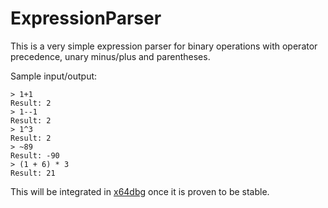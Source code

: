 # ExpressionParser

This is a very simple expression parser for binary operations with operator precedence, unary minus/plus and parentheses.

Sample input/output:

```
> 1+1
Result: 2
> 1--1
Result: 2
> 1^3
Result: 2
> ~89
Result: -90
> (1 + 6) * 3
Result: 21
```

This will be integrated in [x64dbg](http://x64dbg.com) once it is proven to be stable.
